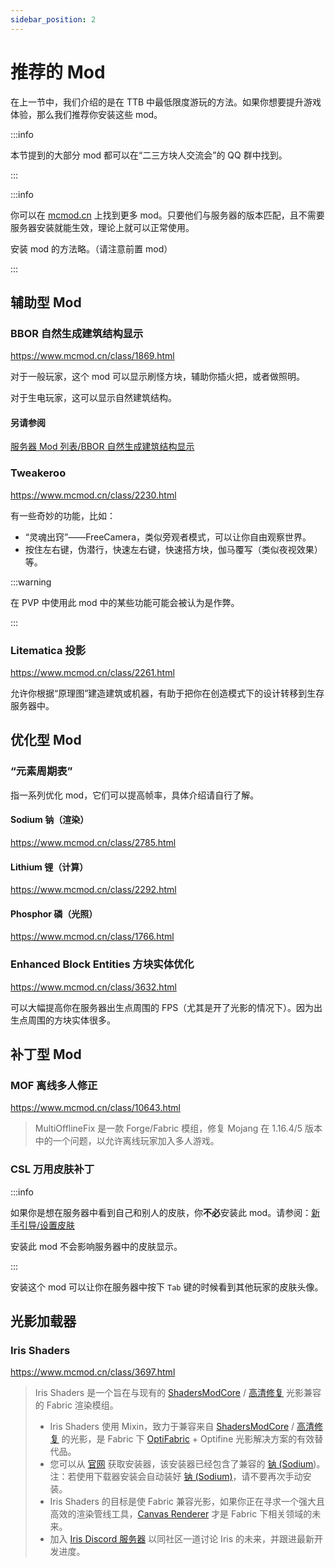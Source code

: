 ```yaml
---
sidebar_position: 2
---
```


# 推荐的 Mod

在上一节中，我们介绍的是在 TTB 中最低限度游玩的方法。如果你想要提升游戏体验，那么我们推荐你安装这些 mod。

:::info

本节提到的大部分 mod 都可以在“二三方块人交流会”的 QQ 群中找到。

:::

:::info

你可以在 [mcmod.cn](https://www.mcmod.cn/) 上找到更多 mod。只要他们与服务器的版本匹配，且不需要服务器安装就能生效，理论上就可以正常使用。

安装 mod 的方法略。（请注意前置 mod）

:::

## 辅助型 Mod

### BBOR 自然生成建筑结构显示

https://www.mcmod.cn/class/1869.html

对于一般玩家，这个 mod 可以显示刷怪方块，辅助你插火把，或者做照明。

对于生电玩家，这可以显示自然建筑结构。

#### 另请参阅

[服务器 Mod 列表/BBOR 自然生成建筑结构显示](https://masterlazy.github.io/TwoThreeBlocks-Wiki/docs/mods/bbor)

### Tweakeroo

https://www.mcmod.cn/class/2230.html

有一些奇妙的功能，比如：

- “灵魂出窍”——FreeCamera，类似旁观者模式，可以让你自由观察世界。
- 按住左右键，伪潜行，快速左右键，快速搭方块，伽马覆写（类似夜视效果）等。

:::warning

在 PVP 中使用此 mod 中的某些功能可能会被认为是作弊。

:::

### Litematica 投影

https://www.mcmod.cn/class/2261.html

允许你根据“原理图”建造建筑或机器，有助于把你在创造模式下的设计转移到生存服务器中。

## 优化型 Mod

### “元素周期表”

指一系列优化 mod，它们可以提高帧率，具体介绍请自行了解。

#### Sodium 钠（渲染）

https://www.mcmod.cn/class/2785.html

#### Lithium 锂（计算）

https://www.mcmod.cn/class/2292.html

#### Phosphor 磷（光照）

https://www.mcmod.cn/class/1766.html

### Enhanced Block Entities 方块实体优化

https://www.mcmod.cn/class/3632.html

可以大幅提高你在服务器出生点周围的 FPS（尤其是开了光影的情况下）。因为出生点周围的方块实体很多。

## 补丁型 Mod

### MOF 离线多人修正

https://www.mcmod.cn/class/10643.html

> MultiOfflineFix 是一款 Forge/Fabric 模组，修复 Mojang 在 1.16.4/5 版本中的一个问题，以允许离线玩家加入多人游戏。

### CSL 万用皮肤补丁

:::info

如果你是想在服务器中看到自己和别人的皮肤，你**不必**安装此 mod。请参阅：[新手引导/设置皮肤](https://masterlazy.github.io/TwoThreeBlocks-Wiki/docs/intro/skin)

安装此 mod 不会影响服务器中的皮肤显示。

:::

安装这个 mod 可以让你在服务器中按下 `Tab` 键的时候看到其他玩家的皮肤头像。

## 光影加载器

### Iris Shaders

https://www.mcmod.cn/class/3697.html

> Iris Shaders 是一个旨在与现有的 [ShadersModCore](https://www.mcmod.cn/class/2321.html) / [高清修复](https://www.mcmod.cn/class/36.html) 光影兼容的 Fabric 渲染模组。
>
> - Iris Shaders 使用 Mixin，致力于兼容来自 [ShadersModCore](https://www.mcmod.cn/class/2321.html) / [高清修复](https://www.mcmod.cn/class/36.html) 的光影，是 Fabric 下 [OptiFabric](https://www.mcmod.cn/class/1703.html) + Optifine 光影解决方案的有效替代品。
> - 您可以从 [官网](javascript:void(0);) 获取安装器，该安装器已经包含了兼容的 [钠 (Sodium](https://www.mcmod.cn/class/2785.html))。注：若使用下载器安装会自动装好 [钠 (Sodium)](https://www.mcmod.cn/class/2785.html)，请不要再次手动安装。
> - Iris Shaders 的目标是使 Fabric 兼容光影，如果你正在寻求一个强大且高效的渲染管线工具，[Canvas Renderer](https://www.mcmod.cn/class/2862.html) 才是 Fabric 下相关领域的未来。
> - 加入 [Iris Discord 服务器](javascript:void(0);) 以同社区一道讨论 Iris 的未来，并跟进最新开发进度。